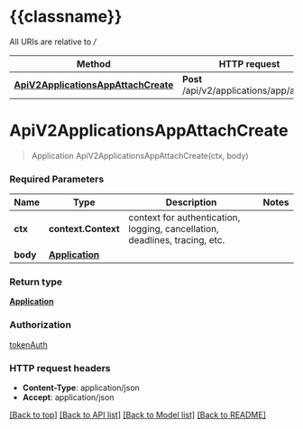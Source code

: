 # {{classname}}

All URIs are relative to */*

Method | HTTP request | Description
------------- | ------------- | -------------
[**ApiV2ApplicationsAppAttachCreate**](ApplicationsApi.md#ApiV2ApplicationsAppAttachCreate) | **Post** /api/v2/applications/app/attach | 

# **ApiV2ApplicationsAppAttachCreate**
> Application ApiV2ApplicationsAppAttachCreate(ctx, body)


### Required Parameters

Name | Type | Description  | Notes
------------- | ------------- | ------------- | -------------
 **ctx** | **context.Context** | context for authentication, logging, cancellation, deadlines, tracing, etc.
  **body** | [**Application**](Application.md)|  | 

### Return type

[**Application**](Application.md)

### Authorization

[tokenAuth](../README.md#tokenAuth)

### HTTP request headers

 - **Content-Type**: application/json
 - **Accept**: application/json

[[Back to top]](#) [[Back to API list]](../README.md#documentation-for-api-endpoints) [[Back to Model list]](../README.md#documentation-for-models) [[Back to README]](../README.md)

